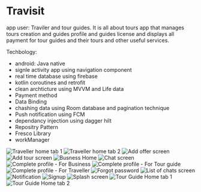 # Travisit
app user: Traviler and tour guides. 
It is all about tours app that manages tours creation and guides profile and guides license and displays all payment for tour guides and their tours and other useful services.


Techbology:
- android: Java native
- signle activity app using navigation component
- real time database using firebase
- kotlin coroutines and retrofit
- clean archticture using MVVM and Life data
- Payment method
- Data Binding
- chashing data using Room database and pagination technique
- Push notification using FCM
- dependancy injection using dagger hilt
- Repositry Pattern
- Fresco Library
- workManager


![Traveller home tab 1](https://user-images.githubusercontent.com/49350237/107752240-23666f80-6d27-11eb-9efc-be7bd375393c.png)
![Traveller home tab 2](https://user-images.githubusercontent.com/49350237/107752244-24979c80-6d27-11eb-836f-daa6ad1cf233.png)
![Add offer screen](https://user-images.githubusercontent.com/49350237/107752249-25303300-6d27-11eb-9ba3-510e100e1fd0.png)
![Add tour screen](https://user-images.githubusercontent.com/49350237/107752253-26616000-6d27-11eb-8065-c4873e0c2eda.png)
![Busness Home](https://user-images.githubusercontent.com/49350237/107752261-295c5080-6d27-11eb-95d1-26ab7fb54a66.png)
![Chat screen](https://user-images.githubusercontent.com/49350237/107752266-2a8d7d80-6d27-11eb-8e2b-a9409d210bf2.png)
![Complete profile - For Business](https://user-images.githubusercontent.com/49350237/107752268-2b261400-6d27-11eb-836a-c9ead3d0af88.png)
![Complete profile - For Tour guide](https://user-images.githubusercontent.com/49350237/107752271-2bbeaa80-6d27-11eb-8f96-d70ec5ab86fd.png)
![Complete profile - For Traveller](https://user-images.githubusercontent.com/49350237/107752273-2c574100-6d27-11eb-9c5c-8e13372f78e5.png)
![Forgot password](https://user-images.githubusercontent.com/49350237/107752275-2cefd780-6d27-11eb-9149-599ec7937b70.png)
![List of chats screen](https://user-images.githubusercontent.com/49350237/107752277-2cefd780-6d27-11eb-90cb-70bddd1d91c9.png)
![Notification](https://user-images.githubusercontent.com/49350237/107752280-2d886e00-6d27-11eb-9b9f-d9901bccebc3.png)
![Signup](https://user-images.githubusercontent.com/49350237/107752284-2f523180-6d27-11eb-93f9-79ed02627b76.png)
![Splash screen](https://user-images.githubusercontent.com/49350237/107752288-2f523180-6d27-11eb-8096-37fb96579aae.png)
![Tour Guide Home tab 1](https://user-images.githubusercontent.com/49350237/107752289-2feac800-6d27-11eb-8244-1d47f64812f0.png)
![Tour Guide Home tab 2](https://user-images.githubusercontent.com/49350237/107752294-30835e80-6d27-11eb-9e8c-91368ad5cc9f.png)
